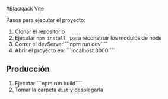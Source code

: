 #Blackjack Vite 

Pasos para ejecutar el proyecto:

1. Clonar el repositorio
2. Ejecutar ```npm install ``` para reconstruir los modulos de node
3. Correr el devServer ```npm run dev````
4. Abrir el proyecto en: ```localhost:3000````

## Producción 

1. Ejecutar ```npm run build````
2. Tomar la carpeta ```dist``` y desplegarla